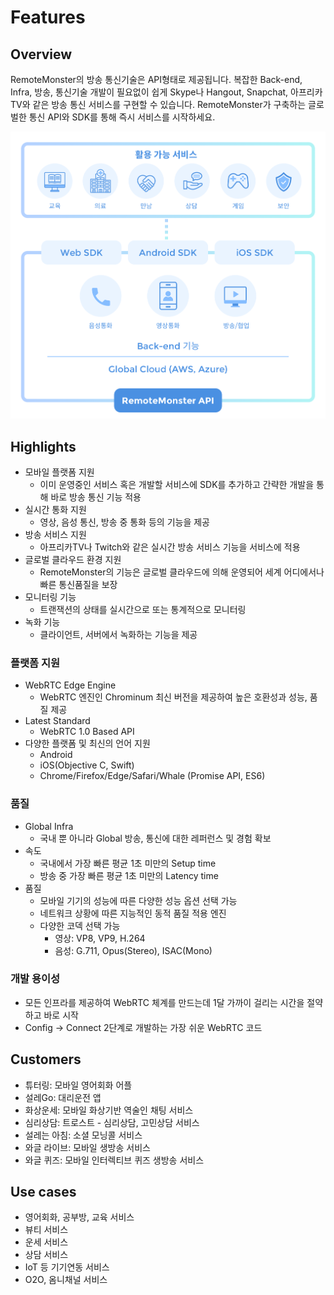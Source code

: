 # Features

## Overview

RemoteMonster의 방송 통신기술은 API형태로 제공됩니다. 복잡한 Back-end, Infra, 방송, 통신기술 개발이 필요없이 쉽게 Skype나 Hangout, Snapchat, 아프리카TV와 같은 방송 통신 서비스를 구현할 수 있습니다. RemoteMonster가 구축하는 글로벌한 통신 API와 SDK를 통해 즉시 서비스를 시작하세요.

![](../.gitbook/assets/overview_features%20%282%29.png)

## Highlights

* 모바일 플랫폼 지원
  * 이미 운영중인 서비스 혹은 개발할 서비스에 SDK를 추가하고 간략한 개발을 통해 바로 방송 통신 기능 적용
* 실시간 통화 지원
  * 영상, 음성 통신, 방송 중 통화 등의 기능을 제공
* 방송 서비스 지원
  * 아프리카TV나 Twitch와 같은 실시간 방송 서비스 기능을 서비스에 적용
* 글로벌 클라우드 환경 지원
  * RemoteMonster의 기능은 글로벌 클라우드에 의해 운영되어 세계 어디에서나 빠른 통신품질을 보장
* 모니터링 기능
  * 트랜잭션의 상태를 실시간으로 또는 통계적으로 모니터링
* 녹화 기능
  * 클라이언트, 서버에서 녹화하는 기능을 제공

### 플랫폼 지원

* WebRTC Edge Engine
  * WebRTC 엔진인 Chrominum 최신 버전을 제공하여 높은 호환성과 성능, 품질 제공
* Latest Standard
  * WebRTC 1.0 Based API
* 다양한 플랫폼 및 최신의 언어 지원
  * Android
  * iOS\(Objective C, Swift\)
  * Chrome/Firefox/Edge/Safari/Whale \(Promise API, ES6\)

### 품질

* Global Infra
  * 국내 뿐 아니라 Global 방송, 통신에 대한 레퍼런스 및 경험 확보
* 속도
  * 국내에서 가장 빠른 평균 1초 미만의 Setup time
  * 방송 중 가장 빠른 평균 1초 미만의 Latency time
* 품질
  * 모바일 기기의 성능에 따른 다양한 성능 옵션 선택 가능
  * 네트워크 상황에 따른 지능적인 동적 품질 적용 엔진
  * 다양한 코덱 선택 가능
    * 영상: VP8, VP9, H.264
    * 음성: G.711, Opus\(Stereo\), ISAC\(Mono\)

### 개발 용이성

* 모든 인프라를 제공하여 WebRTC 체계를 만드는데 1달 가까이 걸리는 시간을 절약하고 바로 시작
* Config → Connect 2단계로 개발하는 가장 쉬운  WebRTC 코드

## Customers

* 튜터링: 모바일 영어회화 어플
* 설레Go: 대리운전 앱
* 화상운세: 모바일 화상기반 역술인 채팅 서비스
* 심리상담: 트로스트 - 심리상담, 고민상담 서비스
* 설레는 아침: 소셜 모닝콜 서비스
* 와글 라이브: 모바일 생방송 서비스
* 와글 퀴즈: 모바일 인터렉티브 퀴즈 생방송 서비스

## Use cases

* 영어회화, 공부방, 교육 서비스
* 뷰티 서비스
* 운세 서비스
* 상담 서비스
* IoT 등 기기연동 서비스
* O2O, 옴니채널 서비스


